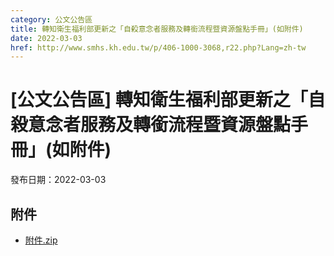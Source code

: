 ```yaml
---
category: 公文公告區
title: 轉知衛生福利部更新之「自殺意念者服務及轉銜流程暨資源盤點手冊」(如附件)
date: 2022-03-03
href: http://www.smhs.kh.edu.tw/p/406-1000-3068,r22.php?Lang=zh-tw
---
```


# [公文公告區] 轉知衛生福利部更新之「自殺意念者服務及轉銜流程暨資源盤點手冊」(如附件)

發布日期：2022-03-03



## 附件

- [附件.zip](https://www.smhs.kh.edu.tw/app/index.php?Action=downloadfile&file=WVhSMFlXTm9Mell4TDNCMFlWOHlPREl4WHpFME9UUTVPVGRmT1RNM01ESXVlbWx3&fname=DGGGROTSYWQO41XX50LKSWHGRK30OOLKDGUWTSKK4125MLVWKPROVTPOUSSSPKPO)
